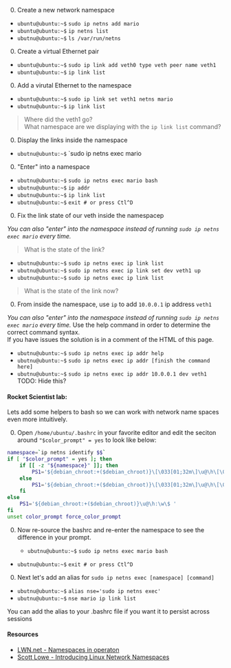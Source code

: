 
0. Create a new network namespace

  * `ubuntu@ubuntu:~$` `sudo ip netns add mario`
  * `ubuntu@ubuntu:~$` `ip netns list`
  * `ubutnu@ubuntu:~$` `ls /var/run/netns`

0. Create a virtual Ethernet pair

  * `ubuntu@ubuntu:~$` `sudo ip link add veth0 type veth peer name veth1`
  * `ubuntu@ubuntu:~$` `ip link list`

0. Add a virutal Ethernet to the namespace

  * `ubuntu@ubuntu:~$` `sudo ip link set veth1 netns mario`
  * `ubutnu@ubuntu:~$` `ip link list`

  > Where did the veth1 go?  
  > What namespace are we displaying with the `ip link list` command?

0. Display the links inside the namespace

  * `ubutnu@ubuntu:~$` `sudo ip netns exec mario

0. "Enter" into a namespace

  * `ubutnu@ubuntu:~$` `sudo ip netns exec mario bash`
  * `ubutnu@ubuntu:~$` `ip addr`
  * `ubutnu@ubuntu:~$` `ip link list`
  * `ubutnu@ubuntu:~$` `exit # or press Ctl^D` 

0. Fix the link state of our veth inside the namespacep
  
  _You can also "enter" into the namespace instead of running `sudo ip netns exec mario` every time._
  
  > What is the state of the link?

  * `ubutnu@ubuntu:~$` `sudo ip netns exec ip link list`
  * `ubutnu@ubuntu:~$` `sudo ip netns exec ip link set dev veth1 up`
  * `ubutnu@ubuntu:~$` `sudo ip netns exec ip link list`
  
  > What is the state of the link now?

0. From inside the namespace, use `ip` to add `10.0.0.1` ip address `veth1`

  _You can also "enter" into the namespace instead of running `sudo ip netns exec mario` every time._
  Use the help command in order to determine the correct command syntax.  
  If you have issues the solution is in a comment of the HTML of this page.  

  * `ubutnu@ubuntu:~$` `sudo ip netns exec ip addr help`
  * `ubutnu@ubuntu:~$` `sudo ip netns exec ip addr [finish the command here]`
  * `ubutnu@ubuntu:~$` `sudo ip netns exec ip addr 10.0.0.1 dev veth1` TODO: Hide this?

  <!-- ubuntu@ubuntu:~$ ip addr add 10.0.0.1 dev veth1 -->

#### Rocket Scientist lab:

Lets add some helpers to bash so we can work with network name spaces even more intuitively.

0. Open `/home/ubuntu/.bashrc` in your favorite editor and edit the seciton around `"$color_prompt" = yes` to look like below:

  ``` bash
  namespace=`ip netns identify $$`
  if [ "$color_prompt" = yes ]; then
      if [[ -z "${namespace}" ]]; then
          PS1='${debian_chroot:+($debian_chroot)}\[\033[01;32m\]\u@\h\[\033[00m\]:\[\033[01;34m\]\w\[\033[00m\]\$ '
      else
          PS1='${debian_chroot:+($debian_chroot)}\[\033[01;32m\]\u@\h\[\033[00m\]:\[\033[01;34m\]\w\[\033[00m\] ($namespace) \$ '
      fi
  else
      PS1='${debian_chroot:+($debian_chroot)}\u@\h:\w\$ '
  fi
  unset color_prompt force_color_prompt
  ```

0. Now re-source the bashrc and re-enter the namespace to see the difference in your prompt.
  
	* `ubutnu@ubuntu:~$` `sudo ip netns exec mario bash`
  * `ubutnu@ubuntu:~$` `exit # or press Ctl^D` 

0. Next let's add an alias for `sudo ip netns exec [namespace] [command]`

  * `ubutnu@ubuntu:~$` `alias nse='sudo ip netns exec'`
  * `ubutnu@ubuntu:~$` `nse mario ip link list`

  You can add the alias to your .bashrc file if you want it to persist across sessions


#### Resources

  * [LWN.net - Namespaces in operaton](https://lwn.net/Articles/531114/#series_index)
  * [Scott Lowe - Introducing Linux Network Namespaces](http://blog.scottlowe.org/2013/09/04/introducing-linux-network-namespaces/) 


